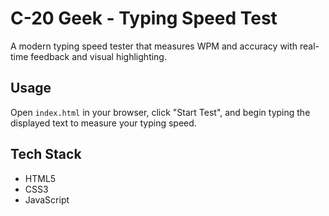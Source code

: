 # C-20 Geek - Typing Speed Test

A modern typing speed tester that measures WPM and accuracy with real-time feedback and visual highlighting.

## Usage

Open `index.html` in your browser, click "Start Test", and begin typing the displayed text to measure your typing speed.

## Tech Stack

- HTML5
- CSS3
- JavaScript
